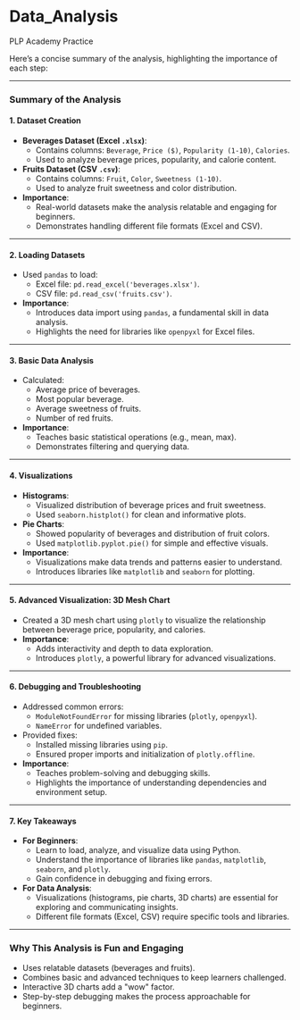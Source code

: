 # Data_Analysis
PLP Academy Practice

Here’s a concise summary of the analysis, highlighting the importance of each step:

---

### **Summary of the Analysis**

#### **1. Dataset Creation**
   - **Beverages Dataset (Excel `.xlsx`)**:
     - Contains columns: `Beverage`, `Price ($)`, `Popularity (1-10)`, `Calories`.
     - Used to analyze beverage prices, popularity, and calorie content.
   - **Fruits Dataset (CSV `.csv`)**:
     - Contains columns: `Fruit`, `Color`, `Sweetness (1-10)`.
     - Used to analyze fruit sweetness and color distribution.
   - **Importance**:
     - Real-world datasets make the analysis relatable and engaging for beginners.
     - Demonstrates handling different file formats (Excel and CSV).

---

#### **2. Loading Datasets**
   - Used `pandas` to load:
     - Excel file: `pd.read_excel('beverages.xlsx')`.
     - CSV file: `pd.read_csv('fruits.csv')`.
   - **Importance**:
     - Introduces data import using `pandas`, a fundamental skill in data analysis.
     - Highlights the need for libraries like `openpyxl` for Excel files.

---

#### **3. Basic Data Analysis**
   - Calculated:
     - Average price of beverages.
     - Most popular beverage.
     - Average sweetness of fruits.
     - Number of red fruits.
   - **Importance**:
     - Teaches basic statistical operations (e.g., mean, max).
     - Demonstrates filtering and querying data.

---

#### **4. Visualizations**
   - **Histograms**:
     - Visualized distribution of beverage prices and fruit sweetness.
     - Used `seaborn.histplot()` for clean and informative plots.
   - **Pie Charts**:
     - Showed popularity of beverages and distribution of fruit colors.
     - Used `matplotlib.pyplot.pie()` for simple and effective visuals.
   - **Importance**:
     - Visualizations make data trends and patterns easier to understand.
     - Introduces libraries like `matplotlib` and `seaborn` for plotting.

---

#### **5. Advanced Visualization: 3D Mesh Chart**
   - Created a 3D mesh chart using `plotly` to visualize the relationship between beverage price, popularity, and calories.
   - **Importance**:
     - Adds interactivity and depth to data exploration.
     - Introduces `plotly`, a powerful library for advanced visualizations.

---

#### **6. Debugging and Troubleshooting**
   - Addressed common errors:
     - `ModuleNotFoundError` for missing libraries (`plotly`, `openpyxl`).
     - `NameError` for undefined variables.
   - Provided fixes:
     - Installed missing libraries using `pip`.
     - Ensured proper imports and initialization of `plotly.offline`.
   - **Importance**:
     - Teaches problem-solving and debugging skills.
     - Highlights the importance of understanding dependencies and environment setup.

---

#### **7. Key Takeaways**
   - **For Beginners**:
     - Learn to load, analyze, and visualize data using Python.
     - Understand the importance of libraries like `pandas`, `matplotlib`, `seaborn`, and `plotly`.
     - Gain confidence in debugging and fixing errors.
   - **For Data Analysis**:
     - Visualizations (histograms, pie charts, 3D charts) are essential for exploring and communicating insights.
     - Different file formats (Excel, CSV) require specific tools and libraries.

---

### **Why This Analysis is Fun and Engaging**
- Uses relatable datasets (beverages and fruits).
- Combines basic and advanced techniques to keep learners challenged.
- Interactive 3D charts add a "wow" factor.
- Step-by-step debugging makes the process approachable for beginners.
